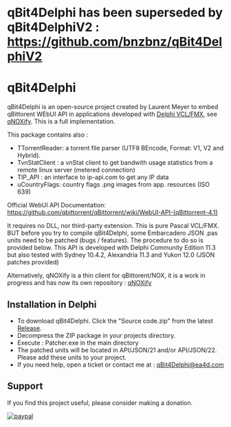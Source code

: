 ﻿qBit4Delphi has been superseded by qBit4DelphiV2 : https://github.com/bnzbnz/qBit4DelphiV2
=================
# qBit4Delphi
qBit4Delphi is an open-source project created by Laurent Meyer to embed qBittorent WEbUI API in applications developed with [Delphi VCL/FMX](https://www.embarcadero.com/products/delphi/starter), see [qNOXify](https://github.com/bnzbnz/qNOXify). This is a full implementation.

This package contains also :
- TTorrentReader: a torrent file parser (UTF8 BEncode, Format: V1, V2 and Hybrid).
- TvnStatClient : a vnStat client to get bandwith usage statistics from a remote linux server (metered connection)
- TIP_API : an interface to ip-api.com to get any IP data
- uCountryFlags: country flags .png images from app. resources (ISO 639)
            
Official WebUI API Documentation: https://github.com/qbittorrent/qBittorrent/wiki/WebUI-API-(qBittorrent-4.1)

It requires no DLL, nor third-party extension. This is pure Pascal VCL/FMX. BUT before you try to compile qBit4Delphi, some Embarcadero JSON .pas units need to be patched (bugs / features). The procedure to do so is provided below. 
This API is developed with Delphi Community Edition 11.3 but also tested with Sydney 10.4.2, Alexandria 11.3 and Yukon 12.0 (JSON patches provided) 

Alternatively, qNOXify is a thin client for qBittorent/NOX, it is a work in progress and has now its own repository : [qNOXify](https://github.com/bnzbnz/qNOXify)

## Installation in Delphi
* To download qBit4Delphi. Click the "Source code.zip" from the latest [Release](https://github.com/bnzbnz/qBit4Delphi/releases/tag/v1.100.2.8.3).
* Decompress the ZIP package in your projects directory.
* Execute : Patcher.exe in the main directory
* The patched units will be located in API/JSON/21 and/or API/JSON/22. Please add these units to your project.
* If you need help, open a ticket or contact me at : qBit4Delphi@ea4d.com

## Support
If you find this project useful, please consider making a donation.

[![paypal](https://www.paypalobjects.com/en_US/i/btn/btn_donateCC_LG.gif)](https://www.paypal.com/donate/?hosted_button_id=N8SNLZRR6HEYE)

